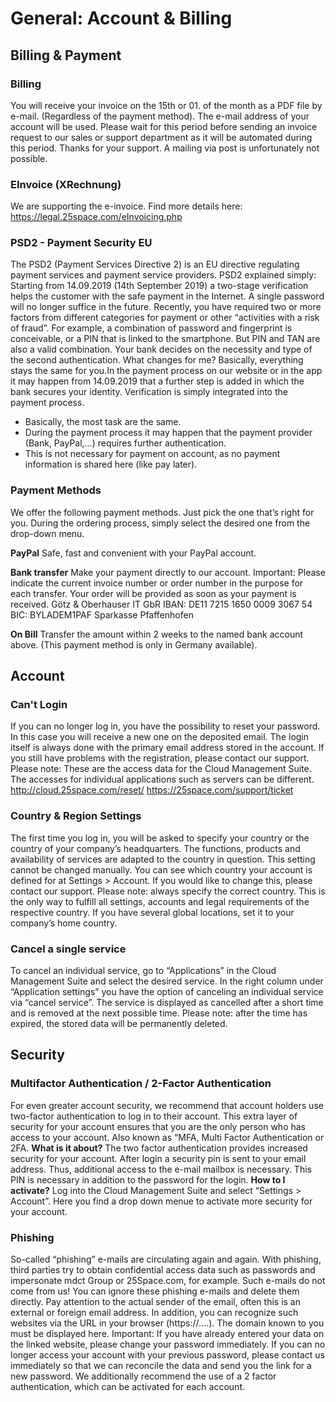 # General: Account & Billing



## Billing & Payment


### Billing
You will receive your invoice on the 15th or 01. of the month as a PDF file by e-mail. (Regardless of the payment method).
The e-mail address of your account will be used.
Please wait for this period before sending an invoice request to our sales or support department as it will be automated during this period. Thanks for your support. A mailing via post is unfortunately not possible.

### EInvoice (XRechnung)
We are supporting the e-invoice. Find more details here: https://legal.25space.com/eInvoicing.php

### PSD2 - Payment Security EU
The PSD2 (Payment Services Directive 2) is an EU directive regulating payment services and payment service providers.
PSD2 explained simply: Starting from 14.09.2019 (14th September 2019) a two-stage verification helps the customer with the safe payment in the Internet. A single password will no longer suffice in the future. Recently, you have required two or more factors from different categories for payment or other “activities with a risk of fraud”. For example, a combination of password and fingerprint is conceivable, or a PIN that is linked to the smartphone. But PIN and TAN are also a valid combination. Your bank decides on the necessity and type of the second authentication.
What changes for me?
Basically, everything stays the same for you.In the payment process on our website or in the app it may happen from 14.09.2019 that a further step is added in which the bank secures your identity. Verification is simply integrated into the payment process.
- Basically, the most task are the same.
- During the payment process it may happen that the payment provider (Bank, PayPal,…) requires further authentication.
- This is not necessary for payment on account, as no payment information is shared here (like pay later).

### Payment Methods
We offer the following payment methods. Just pick the one that’s right for you. During the ordering process, simply select the desired one from the drop-down menu.

**PayPal**
Safe, fast and convenient with your PayPal account.

**Bank transfer**
Make your payment directly to our account. Important: Please indicate the current invoice number or order number in the purpose for each transfer. Your order will be provided as soon as your payment is received.
Götz & Oberhauser IT GbR
IBAN: DE11 7215 1650 0009 3067 54
BIC: BYLADEM1PAF
Sparkasse Pfaffenhofen

**On Bill**
Transfer the amount within 2 weeks to the named bank account above. (This payment method is only in Germany available).






## Account

### Can't Login
If you can no longer log in, you have the possibility to reset your password. In this case you will receive a new one on the deposited email.
The login itself is always done with the primary email address stored in the account. If you still have problems with the registration, please contact our support. Please note: These are the access data for the Cloud Management Suite. The accesses for individual applications such as servers can be different.
http://cloud.25space.com/reset/
https://25space.com/support/ticket

### Country & Region Settings
The first time you log in, you will be asked to specify your country or the country of your company’s headquarters. The functions, products and availability of services are adapted to the country in question. This setting cannot be changed manually.
You can see which country your account is defined for at Settings > Account. If you would like to change this, please contact our support.
Please note: always specify the correct country. This is the only way to fulfill all settings, accounts and legal requirements of the respective country. If you have several global locations, set it to your company’s home country.

### Cancel a single service
To cancel an individual service, go to “Applications” in the Cloud Management Suite and select the desired service. In the right column under “Application settings” you have the option of canceling an individual service via “cancel service”.
The service is displayed as cancelled after a short time and is removed at the next possible time. Please note: after the time has expired, the stored data will be permanently deleted.




## Security

### Multifactor Authentication / 2-Factor Authentication
For even greater account security, we recommend that account holders use two-factor authentication to log in to their account. This extra layer of security for your account ensures that you are the only person who has access to your account. Also known as “MFA, Multi Factor Authentication or 2FA.
**What is it about?**
The two factor authentication provides increased security for your account. After login a security pin is sent to your email address. Thus, additional access to the e-mail mailbox is necessary. This PIN is necessary in addition to the password for the login.
**How to I activate?**
Log into the Cloud Management Suite and select “Settings > Account”. Here you find a drop down menue to activate more security for your account.

### Phishing
So-called “phishing” e-mails are circulating again and again. With phishing, third parties try to obtain confidential access data such as passwords and impersonate mdct Group or 25Space.com, for example. Such e-mails do not come from us! You can ignore these phishing e-mails and delete them directly.
Pay attention to the actual sender of the email, often this is an external or foreign email address. In addition, you can recognize such websites via the URL in your browser (https://….). The domain known to you must be displayed here.
Important: If you have already entered your data on the linked website, please change your password immediately. If you can no longer access your account with your previous password, please contact us immediately so that we can reconcile the data and send you the link for a new password.
We additionally recommend the use of a 2 factor authentication, which can be activated for each account.

